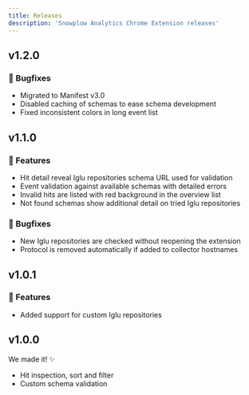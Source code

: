 ```yaml
---
title: Releases
description: 'Snowplow Analytics Chrome Extension releases'
---
```


## v1.2.0

### 🐛 Bugfixes

- Migrated to Manifest v3.0
- Disabled caching of schemas to ease schema development
- Fixed inconsistent colors in long event list

## v1.1.0

### 🚀 Features

- Hit detail reveal Iglu repositories schema URL used for validation
- Event validation against available schemas with detailed errors
- Invalid hits are listed with red background in the overview list
- Not found schemas show additional detail on tried Iglu repositories

### 🐛 Bugfixes

- New Iglu repositories are checked without reopening the extension
- Protocol is removed automatically if added to collector hostnames

## v1.0.1

### 🚀 Features

- Added support for custom Iglu repositories

## v1.0.0

We made it! ✨

- Hit inspection, sort and filter
- Custom schema validation
